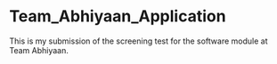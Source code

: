 # Team_Abhiyaan_Application
This is my submission of the screening test for the software module at Team Abhiyaan.
